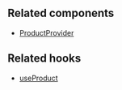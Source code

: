 ## Related components

- [ProductProvider](api/hydrogen/components/product-variant/productprovider)

## Related hooks

- [useProduct](api/hydrogen/hooks/product-variant/useproduct)
